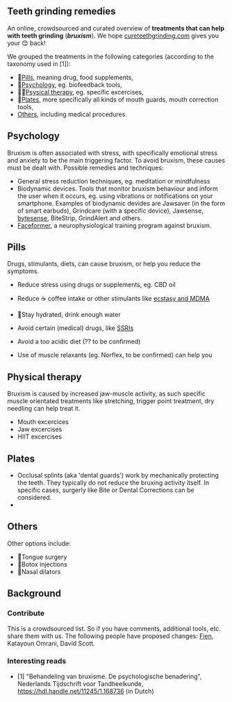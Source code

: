 ## Teeth grinding remedies

An online, crowdsourced and curated overview of **treatments that can help with teeth grinding** (***bruxism***). 
We hope [cureteethgrinding.com](http://cureteethgrinding.com/) gives you your 😊 back!

We grouped the treatments in the following categories (according to the taxonomy used in [1]):
- 💊[Pills](#pills), meaning drug, food supplements, 
- 🧠[Psychology](#psychology), eg. biofeedback tools,
- 🏃‍♀️[Psysical therapy](#physical-therapy), eg. specific excercises,
- 🦷[Plates](#plates), more specifically all kinds of mouth guards, mouth correction tools,
- [Others](#others), including medical procedures.

## Psychology
Bruxism is often associated with stress, with specifically emotional stress and anxiety to be the main triggering factor. To avoid bruxism, these causes must be dealt with. Possible remedies and techniques:
- General stress reduction techniques, eg. meditation or mindfulness
- Biodynamic devices. Tools that monitor bruxism behaviour and inform the user when it occurs, eg. using vibrations or notifications on your smartphone. Examples of biodynamic devides are Jawsaver (in the form of smart earbuds), Grindcare (with a specific device), Jawsense, [bytesense](https://www.bytesense.us/), BiteStrip, GrindAlert and others.
- [Faceformer](https://faceformer.de/en/), a neurophysiological training program against bruxism.

## Pills
Drugs, stimulants, diets, can cause bruxism, or help you reduce the symptoms. 
- Reduce stress using drugs or supplements, eg. CBD oil
- Reduce ☕ coffee intake or other stimulants like [ecstasy and MDMA](https://www.spineo.org/ecstasy-mdma-and-bruxism/)
- 🌊Stay hydrated, drink enough water

- Avoid certain (medical) drugs, like [SSRIs](https://www.spineo.org/link-between-bruxism-and-selective-serotonin-reuptake-inhibitors-ssris)
- Avoid a too acidic diet (?? to be confirmed)
- Use of muscle relaxants (eg. Norflex, to be confirmed) can help you 

## Physical therapy
Bruxism is caused by increased jaw-muscle activity, as such specific muscle orientated treatments like stretching, trigger point treatment, dry needling can help treat it.
- Mouth excercices	
- Jaw excercises
- HIIT excercises

## Plates
- Occlusal splints (aka 'dental guards') work by mechanically protecting the teeth. They typically do not reduce the bruxing activity itself. In specific cases, surgerly like Bite or Dental Corrections can be considered.
- 
## Others
Other options include:
- 👅Tongue surgery
- 💉Botox injections
- 👃Nasal dilators

## Background

### Contribute
This is a crowdsourced list. So if you have comments, additional tools, etc. share them with us. The following people have proposed changes: [Fien](https://www.fienjonnaert.be), Katayoun Omrani, David Scott.

### Interesting reads
- [1] "Behandeling van bruxisme. De psychologische benadering", Nederlands Tijdschrift voor Tandheelkunde, https://hdl.handle.net/11245/1.168736 (in Dutch)
